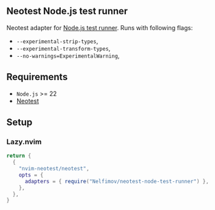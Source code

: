 ## Neotest Node.js test runner

Neotest adapter for [Node.js test runner](https://nodejs.org/api/test.html). Runs with following flags:

- `--experimental-strip-types`,
- `--experimental-transform-types`,
- `--no-warnings=ExperimentalWarning`,

## Requirements

- `Node.js` >= 22
- [Neotest](https://github.com/nvim-neotest/neotest)

## Setup

### Lazy.nvim

```lua
return {
  {
    "nvim-neotest/neotest",
    opts = {
      adapters = { require("Nelfimov/neotest-node-test-runner") },
    },
  },
}
```
